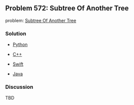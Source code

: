 ## Problem 572: Subtree Of Another Tree

problem: [Subtree Of Another Tree](https://leetcode.com/problems/subtree-of-another-tree/)

### Solution

- [Python](../python/problem572.py)

- [C++](../cpp/problem572.cpp)

- [Swift](../swift/problem572.swift)

- [Java](../java/problem572.java)

### Discussion

TBD

